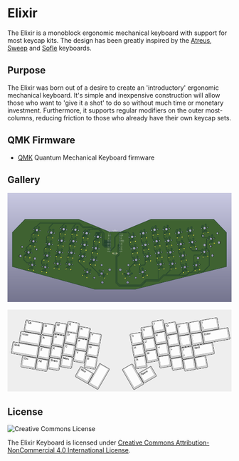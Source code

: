 # Elixir

The Elixir is a monoblock ergonomic mechanical keyboard with support for most keycap kits. The design has been greatly inspired by the [Atreus](https://github.com/technomancy/atreus), [Sweep](https://github.com/davidphilipbarr/Sweep) and [Sofle](https://github.com/josefadamcik/SofleKeyboard) keyboards.

## Purpose

The Elixir was born out of a desire to create an 'introductory' ergonomic mechanical keyboard. It's simple and inexpensive construction will allow those who want to 'give it a shot' to do so without much time or monetary investment. Furthermore, it supports regular modifiers on the outer most-columns, reducing friction to those who already have their own keycap sets.

## QMK Firmware

- [QMK](https://docs.qmk.fm/#/) Quantum Mechanical Keyboard firmware

## Gallery

![PCB](./doc/img/elixir-pcb-front.png)

![Layout](./doc/img/elixir-layout.png)

## License

![Creative Commons License](https://i.creativecommons.org/l/by-nc/4.0/88x31.png)

The Elixir Keyboard is licensed under [Creative Commons Attribution-NonCommercial 4.0 International License](https://creativecommons.org/licenses/by-nc/4.0).
